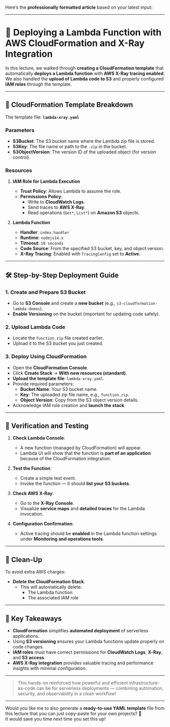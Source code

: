 Here’s the **professionally formatted article** based on your latest input:

---

# 🚀 Deploying a Lambda Function with AWS CloudFormation and X-Ray Integration

In this lecture, we walked through **creating a CloudFormation template** that automatically **deploys a Lambda function** with **AWS X-Ray tracing enabled**. We also handled the **upload of Lambda code to S3** and properly configured **IAM roles** through the template.

---

## 📄 CloudFormation Template Breakdown

The template file: **`lambda-xray.yaml`**

### **Parameters**
- **S3Bucket**: The S3 bucket name where the Lambda zip file is stored.
- **S3Key**: The file name or path to the `.zip` in the bucket.
- **S3ObjectVersion**: The version ID of the uploaded object (for version control).

### **Resources**

1. **IAM Role for Lambda Execution**
   - **Trust Policy**: Allows Lambda to assume the role.
   - **Permissions Policy**:
     - Write to **CloudWatch Logs**.
     - Send traces to **AWS X-Ray**.
     - Read operations (`Get*`, `List*`) on **Amazon S3** objects.

2. **Lambda Function**
   - **Handler**: `index.handler`
   - **Runtime**: `nodejs14.x`
   - **Timeout**: `10 seconds`
   - **Code Source**: From the specified S3 bucket, key, and object version.
   - **X-Ray Tracing**: Enabled with `TracingConfig` set to **Active**.

---

## 🛠 Step-by-Step Deployment Guide

### 1. Create and Prepare S3 Bucket
- Go to **S3 Console** and create a **new bucket** (e.g., `s3-cloudformation-lambda-demos`).
- **Enable Versioning** on the bucket (important for updating code safely).

### 2. Upload Lambda Code
- Locate the `function.zip` file created earlier.
- Upload it to the S3 bucket you just created.

### 3. Deploy Using CloudFormation
- Open the **CloudFormation Console**.
- Click **Create Stack** → **With new resources (standard)**.
- **Upload the template file**: `lambda-xray.yaml`.
- Provide required parameters:
  - **Bucket Name**: Your S3 bucket name.
  - **Key**: The uploaded zip file name, e.g., `function.zip`.
  - **Object Version**: Copy from the S3 object version details.
- Acknowledge IAM role creation and **launch the stack**.

---

## 🧪 Verification and Testing

1. **Check Lambda Console**:
   - A new function (managed by CloudFormation) will appear.
   - Lambda UI will show that the function is **part of an application** because of the CloudFormation integration.

2. **Test the Function**:
   - Create a simple test event.
   - Invoke the function — it should **list your S3 buckets**.

3. **Check AWS X-Ray**:
   - Go to the **X-Ray Console**.
   - Visualize **service maps** and **detailed traces** for the Lambda invocation.

4. **Configuration Confirmation**:
   - Active tracing should be **enabled** in the Lambda function settings under **Monitoring and operations tools**.

---

## 🧹 Clean-Up

To avoid extra AWS charges:

- **Delete the CloudFormation Stack**.
  - This will automatically delete:
    - The Lambda function
    - The associated IAM role

---

## 🎯 Key Takeaways

- **CloudFormation** simplifies **automated deployment** of serverless applications.
- Using **S3 versioning** ensures your Lambda functions update properly on code changes.
- **IAM roles** must have correct permissions for **CloudWatch Logs**, **X-Ray**, and **S3 access**.
- **AWS X-Ray integration** provides valuable tracing and performance insights with minimal configuration.

---

> This hands-on reinforced how powerful and efficient infrastructure-as-code can be for serverless deployments — combining automation, security, and observability in a clean workflow!

---

Would you like me to also generate a **ready-to-use YAML template** file from this lecture that you can just copy-paste for your own projects? 🚀  
It would save you time next time you set this up!
